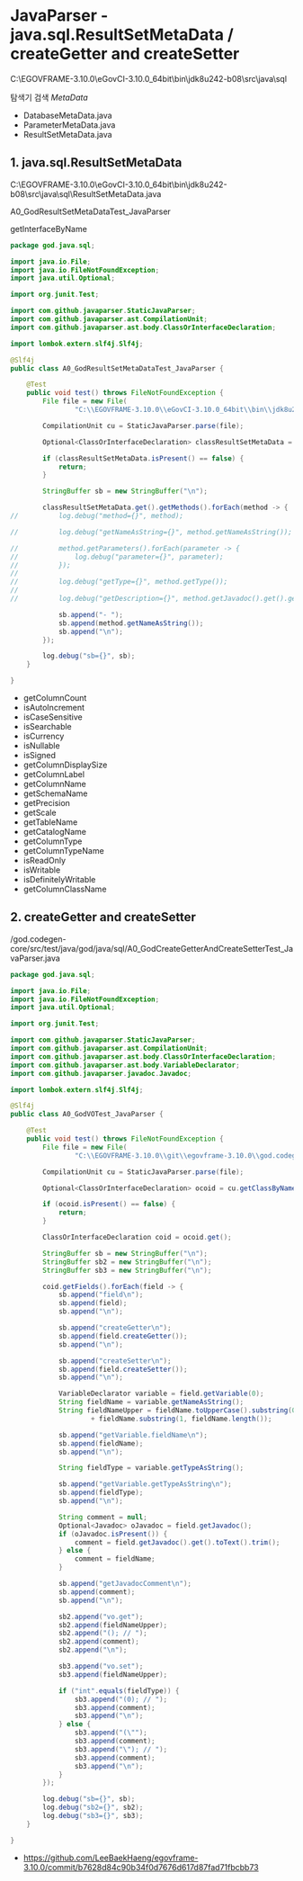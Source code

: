 # JavaParser - java.sql.ResultSetMetaData / createGetter and createSetter

C:\EGOVFRAME-3.10.0\eGovCI-3.10.0_64bit\bin\jdk8u242-b08\src\java\sql

탐색기 검색 *MetaData*

- DatabaseMetaData.java
- ParameterMetaData.java
- ResultSetMetaData.java

## 1. java.sql.ResultSetMetaData

C:\EGOVFRAME-3.10.0\eGovCI-3.10.0_64bit\bin\jdk8u242-b08\src\java\sql\ResultSetMetaData.java

A0_GodResultSetMetaDataTest_JavaParser

getInterfaceByName

```java
package god.java.sql;

import java.io.File;
import java.io.FileNotFoundException;
import java.util.Optional;

import org.junit.Test;

import com.github.javaparser.StaticJavaParser;
import com.github.javaparser.ast.CompilationUnit;
import com.github.javaparser.ast.body.ClassOrInterfaceDeclaration;

import lombok.extern.slf4j.Slf4j;

@Slf4j
public class A0_GodResultSetMetaDataTest_JavaParser {

	@Test
	public void test() throws FileNotFoundException {
		File file = new File(
				"C:\\EGOVFRAME-3.10.0\\eGovCI-3.10.0_64bit\\bin\\jdk8u242-b08\\src\\java\\sql\\ResultSetMetaData.java");

		CompilationUnit cu = StaticJavaParser.parse(file);

		Optional<ClassOrInterfaceDeclaration> classResultSetMetaData = cu.getInterfaceByName("ResultSetMetaData");

		if (classResultSetMetaData.isPresent() == false) {
			return;
		}

		StringBuffer sb = new StringBuffer("\n");

		classResultSetMetaData.get().getMethods().forEach(method -> {
//			log.debug("method={}", method);

//			log.debug("getNameAsString={}", method.getNameAsString());

//			method.getParameters().forEach(parameter -> {
//				log.debug("parameter={}", parameter);
//			});
//
//			log.debug("getType={}", method.getType());
//
//			log.debug("getDescription={}", method.getJavadoc().get().getDescription().toText());

			sb.append("- ");
			sb.append(method.getNameAsString());
			sb.append("\n");
		});

		log.debug("sb={}", sb);
	}

}
```

- getColumnCount
- isAutoIncrement
- isCaseSensitive
- isSearchable
- isCurrency
- isNullable
- isSigned
- getColumnDisplaySize
- getColumnLabel
- getColumnName
- getSchemaName
- getPrecision
- getScale
- getTableName
- getCatalogName
- getColumnType
- getColumnTypeName
- isReadOnly
- isWritable
- isDefinitelyWritable
- getColumnClassName

## 2. createGetter and createSetter

/god.codegen-core/src/test/java/god/java/sql/A0_GodCreateGetterAndCreateSetterTest_JavaParser.java

```java
package god.java.sql;

import java.io.File;
import java.io.FileNotFoundException;
import java.util.Optional;

import org.junit.Test;

import com.github.javaparser.StaticJavaParser;
import com.github.javaparser.ast.CompilationUnit;
import com.github.javaparser.ast.body.ClassOrInterfaceDeclaration;
import com.github.javaparser.ast.body.VariableDeclarator;
import com.github.javaparser.javadoc.Javadoc;

import lombok.extern.slf4j.Slf4j;

@Slf4j
public class A0_GodVOTest_JavaParser {

	@Test
	public void test() throws FileNotFoundException {
		File file = new File(
				"C:\\EGOVFRAME-3.10.0\\git\\egovframe-3.10.0\\god.codegen-core\\src\\main\\java\\egovframework\\com\\cmm\\ComDefaultVO.java");

		CompilationUnit cu = StaticJavaParser.parse(file);

		Optional<ClassOrInterfaceDeclaration> ocoid = cu.getClassByName("ComDefaultVO");

		if (ocoid.isPresent() == false) {
			return;
		}

		ClassOrInterfaceDeclaration coid = ocoid.get();

		StringBuffer sb = new StringBuffer("\n");
		StringBuffer sb2 = new StringBuffer("\n");
		StringBuffer sb3 = new StringBuffer("\n");

		coid.getFields().forEach(field -> {
			sb.append("field\n");
			sb.append(field);
			sb.append("\n");

			sb.append("createGetter\n");
			sb.append(field.createGetter());
			sb.append("\n");

			sb.append("createSetter\n");
			sb.append(field.createSetter());
			sb.append("\n");

			VariableDeclarator variable = field.getVariable(0);
			String fieldName = variable.getNameAsString();
			String fieldNameUpper = fieldName.toUpperCase().substring(0, 1)
					+ fieldName.substring(1, fieldName.length());

			sb.append("getVariable.fieldName\n");
			sb.append(fieldName);
			sb.append("\n");

			String fieldType = variable.getTypeAsString();

			sb.append("getVariable.getTypeAsString\n");
			sb.append(fieldType);
			sb.append("\n");

			String comment = null;
			Optional<Javadoc> oJavadoc = field.getJavadoc();
			if (oJavadoc.isPresent()) {
				comment = field.getJavadoc().get().toText().trim();
			} else {
				comment = fieldName;
			}

			sb.append("getJavadocComment\n");
			sb.append(comment);
			sb.append("\n");

			sb2.append("vo.get");
			sb2.append(fieldNameUpper);
			sb2.append("(); // ");
			sb2.append(comment);
			sb2.append("\n");

			sb3.append("vo.set");
			sb3.append(fieldNameUpper);

			if ("int".equals(fieldType)) {
				sb3.append("(0); // ");
				sb3.append(comment);
				sb3.append("\n");
			} else {
				sb3.append("(\"");
				sb3.append(comment);
				sb3.append("\"); // ");
				sb3.append(comment);
				sb3.append("\n");
			}
		});

		log.debug("sb={}", sb);
		log.debug("sb2={}", sb2);
		log.debug("sb3={}", sb3);
	}

}
```

- https://github.com/LeeBaekHaeng/egovframe-3.10.0/commit/b7628d84c90b34f0d7676d617d87fad71fbcbb73
